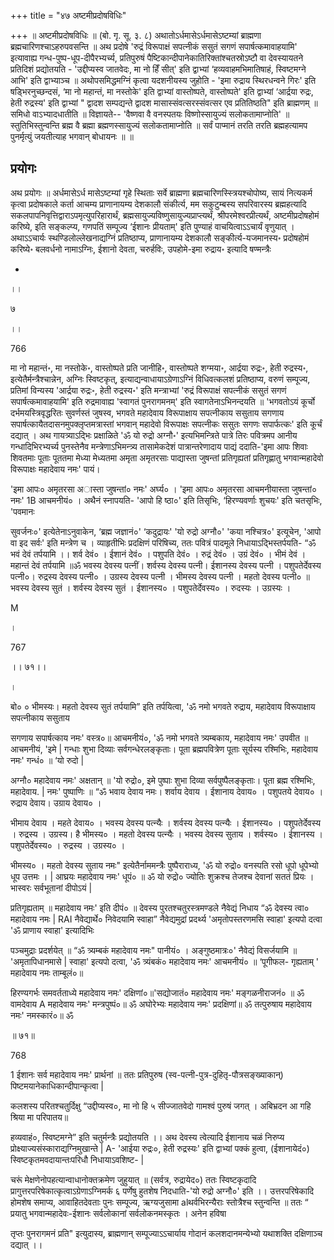 +++
title = "४७ अष्टमीप्रदोषविधिः"

+++
॥ अष्टमीप्रदोषविधिः ॥ (बो. गृ. सू. ३. ८) अथातोऽर्धमासेऽर्धमासेऽष्टम्यां ब्राह्मणा ब्रह्मचारिणश्चाऽहरुपवसन्ति ॥ अथ प्रदोषे 'रुद्रं विरूपाक्षं सपत्नीकं ससुतं सगणं सपार्षत्कमावाहयामि' इत्यावाह्य गन्ध-पुष्प-धूप-दीपैरभ्यर्च्य, प्रतिपुरुषं पैष्टिकान्दीपानेकातिरिक्तांश्चतस्रोऽष्टौ वा देवस्यायतने प्रतिदिशं प्रद्योतयति - 'उद्दीप्यस्व जातवेदः, मा नो हिँ सीत्' इति द्वाभ्यां ‘हव्यवाहमभिमातिषाहं, स्विष्टमग्ने आभि' इति द्वाभ्याञ्च ॥ अथोपसमिद्धमग्निं कृत्वा यदशनीयस्य जुहोति - 'इमा रुद्राय स्थिरधन्वने गिरः' इति षड्भिरनुच्छन्दसं, ‘मा नो महान्तं, मा नस्तोके' इति द्वाभ्यां वास्तोष्पते, वास्तोष्पते' इति द्वाभ्यां ‘आर्द्रया रुद्रः, हेती रुद्रस्य' इति द्वाभ्यां " द्वादश सम्पद्यन्ते द्वादश मासास्संवत्सरस्संवत्सर एव प्रतितिष्ठति" इति ब्राह्मणम् ॥ समिधो वाऽभ्यादधातीति ॥ विज्ञायते-- 'वैष्णवा वै वनस्पतयः विष्णोस्सायुज्यं सलोकतामाप्नोति' ॥ स्तुतिभिस्तुन्वन्ति ब्रह्म वै ब्रह्मा ब्रह्मणस्सायुज्यं सलोकतामाप्नोति ॥ सर्वं पाप्मानं तरति तरति ब्रह्महत्यामप पुनर्मृत्युं जयतीत्याह भगवान् बोधायनः ॥  ॥

## प्रयोगः

अथ प्रयोगः ॥ अर्धमासेऽर्ध मासेऽष्टम्यां गृहे स्थिताः सर्वे ब्राह्मणा ब्रह्मचारिणस्स्त्रियश्चोपोष्य, सायं नित्यकर्म कृत्वा प्रदोषकाले कर्ता आचम्य प्राणानायम्य देशकालौ संकीर्त्य, मम सकुटुम्बस्य सपरिवारस्य ब्रह्महत्यादि सकलपापनिवृत्तिद्वाराऽपमृत्युपरिहारार्थं, ब्रह्मसायुज्यविष्णुसायुज्यप्राप्त्यर्थं, श्रीपरमेश्वरप्रीत्यर्थं, अष्टमीप्रदोषहोमं करिष्ये, इति सङ्कल्प्य, गणपतिं सम्पूज्य ‘ईशानः प्रीयताम्' इति पुण्याहं वाचयित्वाऽऽचार्यं वृणुयात् । अथाऽऽचार्यः स्थण्डिलोल्लेखनाद्यग्निं प्रतिष्ठाप्य, प्राणानायम्य देशकालौ सङ्कीर्त्य-यजमानस्य॰ प्रदोषहोमं करिष्ये॰ बलवर्धनो नामाऽग्निः, ईशानो देवता, चरुर्हविः, उपहोमे-इमा रुद्राय॰ इत्यादि षण्मन्त्रैः

-

।।

७

।।

766

मा नो महान्तं॰, मा नस्तोके॰, वास्तोष्पते प्रति जानीहि॰, वास्तोष्पते शग्मया॰, आर्द्रया रुद्रः॰, हेती रुद्रस्य॰, इत्येतैर्मन्त्रैश्चान्नेन, अग्निः स्विष्टकृत्, इत्याद्यन्वाधायाऽग्रेणाऽग्निं विधिवत्कलशं प्रतिष्ठाप्य, वरुणं सम्पूज्य, प्रतिमां विन्यस्य 'आर्द्रया रुद्रः॰, हेती रुद्रस्य॰' इति मन्त्राभ्यां 'रुद्रं विरूपाक्षं सपत्नीकं ससुतं सगणं सपार्षत्कमावाहयामि' इति रुद्रमावाह्य 'स्वागतं पुनरागमनम्' इति स्वागतेनाऽभिनन्दयति ॥ 'भगवतोऽयं कूर्चो दर्भमयस्त्रिवृद्धरितः सुवर्णस्तं जुषस्व, भगवते महादेवाय विरूपाक्षाय सपत्नीकाय ससुताय सगणाय सपार्षत्कायैतदासनमुपक्लृप्तमत्रास्तां भगवान् महादेवो विरूपाक्षः सपत्नीकः ससुतः सगणः सपार्फत्कः' इति कूर्चं दद्यात् । अथ गायत्र्याऽद्भिः प्रक्षाळिते 'ॐ यो रुद्रो अग्नौ॰' इत्यभिमन्त्रिते पात्रे तिरः पवित्रमप आनीय गन्धादिभिरभ्यर्च्य 
पुनस्तेनैव मन्त्रेणाऽभिमन्त्र्य तासामेकदेशं पात्रान्तरेणादाय पाद्यं ददाति-'इमा आपः शिवाः शिवतमाः पूताः पूततमा मेध्या मेध्यतमा अमृता अमृतरसाः पाद्यास्ता जुषन्तां प्रतिगृह्यतां प्रतिगृह्णातु भगवान्महादेवो विरूपाक्षः महादेवाय नमः' पायं।

'इमा आपः० अमृतरसा अास्ता जुषन्तां० नमः' अर्घ्य० । 'इमा आपः० अमृतरसा आचमनीयास्ता जुषन्तां० नमः' 1B आचमनीयं० । अथैनं स्नापयति- 'आपो हि ष्ठा०' इति तिसृभिः, ‘हिरण्यवर्णाः शुचयः' इति चतसृभिः, 'पवमानः

सुवर्जनः०' इत्येतेनाऽनुवाकेन, ‘ब्रह्म जज्ञानं०' ‘कदुद्रायः' 'यो रुद्रो अग्नौ०' 'कया नश्चित्र०' इत्यूचेन, 'आपो वा इद सर्वः' इति मन्त्रेण च । व्याहृतीभिः प्रदक्षिणं परिषिच्य, ततः पवित्रं पादमूले निधायाऽद्भिस्तर्पयति- “ॐ भवं देवं तर्पयामि ।। शर्व देवं० । ईशानं देवं० । पशुपति देवं० । रुद्रं देवं० । उग्रं देवं० । भीमं देवं । महान्तं देवं तर्पयामि ॥ॐ भवस्य देवस्य पत्नीं। शर्वस्य देवस्य पत्नी। ईशानस्य देवस्य पत्नी । पशुपतेर्देवस्य पत्नी०। रुद्रस्य देवस्य पत्नी० । उग्रस्य देवस्य पत्नी । भीमस्य देवस्य पत्नी । महतो देवस्य पत्नी० ॥ भवस्य देवस्य सुतं । शर्वस्य देवस्य सुतं । ईशानस्य० । पशुपतेर्देवस्य० । रुदस्यः । उग्रस्यः ।

M

।

767

।। ७१।।

।

बो० ० भीमस्यः। महतो देवस्य सुतं तर्पयामि” इति तर्पयित्वा, 'ॐ नमो भगवते रुद्राय, महादेवाय विरूपाक्षाय सपत्नीकाय ससुताय

सगणाय सपार्षत्काय नमः' वस्त्र०॥ आचमनीयं०, 'ॐ नमो भगवते त्र्यम्बकाय, महादेवाय नमः' उपवीत ॥ आचमनीयं, 'इमे | गन्धाः शुभा दिव्याः सर्वगन्धेरलङ्कृताः। पूता ब्रह्मपवित्रेण पूताः सूर्यस्य रश्मिभिः, महादेवाय नमः' गन्धं० ॥ ‘यो रुदो |

अग्नौ० महादेवाय नमः' अक्षतान् ॥ 'यो रुद्रो०, इमे पुष्पाः शुभा दिव्या सर्वपुष्पैलङ्कृताः। पूता ब्रह्म रश्मिभिः, महादेवाय. | नमः' पुष्पाणिः ॥ “ॐ भवाय देवाय नमः। शर्वाय देवाय । ईशानाय देवाय० । पशुपतये देवाय० । रुद्राय देवाय। उग्राय देवाय० ।

भीमाय देवाय । महते देवाय० । भवस्य देवस्य पत्न्यैः । शर्वस्य देवस्य पत्न्यैः । ईशानस्य० । पशुपतेर्देवस्य । रुद्रस्य । उग्रस्य। है भीमस्य० । महतो देवस्य पत्न्यैः । भवस्य देवस्य सुताय । शर्वस्य० । ईशानस्य । पशुपतेर्देवस्य० । रुद्रस्य । उग्रस्य० ।

भीमस्य० । महतो देवस्य सुताय नमः" इत्येतैर्नाममन्त्रैः पुष्पैराराध्य, 'ॐ यो रुद्रो० वनस्पति रसो धूपो धूपेभ्यो धूप उत्तमः । | आघ्रयः महादेवाय नमः' धूपं० ॥ ॐ यो रुद्रो० ज्योतिः शुक्रश्च तेजश्च देवानां सततं प्रियः । भास्वरः सर्वभूतानां दीपोऽयं |

प्रतिगृह्यताम् ॥ महादेवाय नमः' इति दीपं० ॥ देवस्य पुरतश्चतुरस्त्रमण्डले नैवेद्यं निधाय “ॐ देवस्य त्वा० महादेवाय नमः | RAI नैवेद्यार्थे० निवेदयामि स्वाहा” नैवेद्यमुद्रां प्रदर्थ्य 'अमृतोपस्तरणमसि स्वाहा' इत्यपो दत्वा 'ॐ प्राणाय स्वाहा' इत्यादिभिः

पञ्चमुद्राः प्रदर्शयेत् ॥ “ॐ त्र्यम्बकं महादेवाय नमः" पानीयं० । अङ्गुष्ठमात्रः०' नैवेद्यं विसर्जयामि ॥ 'अमृतापिधानमासे | स्वाहा' इत्यपो दत्वा, 'ॐ त्र्यंबकं० महादेवाय नमः' आचमनीयं० ॥ ‘पूगीफल- गृह्यताम् ' महादेवाय नमः ताम्बूलं०॥

हिरण्यगर्भः समवर्तताध्ये महादेवाय नमः' दक्षिणां०॥'सद्योजातं० महादेवाय नमः' मङ्गळनीराजनं० ॥ ॐ वामदेवाय A महादेवाय नमः' मन्त्रपुष्पं०॥ ॐ अघोरेभ्यः महादेवाय नमः' प्रदक्षिणां॥ ॐ तत्पुरुषाय महादेवाय नमः' नमस्कारं०॥ ॐ

॥ ७१॥

768

1 ईशानः सर्व महादेवाय नमः' प्रार्थनां ॥ ततः प्रतिपुरुष (स्व-पत्नी-पुत्र-दुहितृ-पौत्रसङ्ख्याकान्) पिष्टमयानेकाधिकान्दीपान्कृत्वा |

कलशस्य परितश्चतुर्दिक्षु “उद्दीप्यस्व०, मा नो हि ५ सीज्जातवेदो गामश्वं पुरुषं जगत् । अबिभ्रदन आ गहि श्रिया मा परिपातय॥

हव्यवाहं०, स्विष्टमग्ने” इति चतुर्मन्त्रैः प्रद्योतयति ।। अथ देवस्य त्वेत्यादि ईशानाय चळं निरुप्य प्रोक्ष्याज्यसंस्काराद्यग्निमुखान्ते | A- 'आईया रुद्रः०, हेती रुद्रस्यः' इति द्वाभ्यां पक्कं हुत्वा, (ईशानायेदं०) स्विष्टकृतमवदायान्तःपरिधौ निधायाऽवशिष्ट- |

चरूं मेक्षणेनोपहत्यान्वाधानोक्तक्रमेण जुहुयात् ॥ (सर्वत्र, रुद्रायेद०) ततः स्विष्टकृदादि प्रागुत्तरपरिषेकात्कृत्वाऽग्रेणाऽग्निमर्क ६ पर्णेषु हुतशेष निदधाति-'यो रुद्रो अग्नौ०' इति ।। उत्तरपरिषेकादि होमशेष समाप्य, आवाहितदेवताः पुनः सम्पूज्य, ऋग्यजुसामा alथर्वभिरन्यैराः स्तोत्रैश्च स्तुन्वन्ति ॥ ततः “ प्रयातु भगवान्महादेवः-ईशानः सर्वलोकानां सर्वलोकनमस्कृतः । अनेन हविषा

तृप्तः पुनरागमनं प्रति" इत्युदास्य, ब्राह्मणान् सम्पूज्याऽऽचार्याय गोदानं कलशदानमन्येभ्यो यथाशक्ति दक्षिणाञ्च दद्यात् ।।